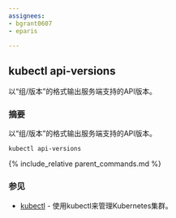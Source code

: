 ```yaml
---
assignees:
- bgrant0607
- eparis

---
```

## kubectl api-versions

以“组/版本”的格式输出服务端支持的API版本。

### 摘要


以“组/版本”的格式输出服务端支持的API版本。

```
kubectl api-versions
```

{% include_relative parent_commands.md %}

### 参见

* [kubectl](/docs/user-guide/kubectl/kubectl/)	 - 使用kubectl来管理Kubernetes集群。

